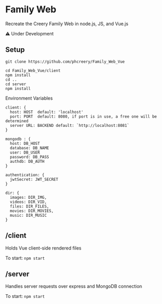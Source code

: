 # Family Web

Recreate the Creery Family Web in node.js, JS, and Vue.js

:warning: Under Development

## Setup

```
git clone https://github.com/phcreery/Family_Web_Vue

cd Family_Web_Vue/client
npm install
cd ..
cd server
npm install
```


Environment Variables

```
client: {
  host: HOST  default: 'localhost'
  port: PORT  default: 8080, if port is in use, a free one will be determined
  server URL: BACKEND default: `http://localhost:8081`
}

mongodb : {
  host: DB_HOST
  database: DB_NAME
  user: DB_USER
  password: DB_PASS
  authdb: DB_AUTH
}

authentication: {
  jwtSecret: JWT_SECRET
}

dir: {
  images: DIR_IMG,
  videos: DIR_VID,
  files: DIR_FILES,
  movies: DIR_MOVIES,
  music: DIR_MUSIC
}
```

## /client

Holds Vue client-side rendered files

To start: `npm start`

## /server

Handles server requests over express and MongoDB connection

To start: `npm start`


